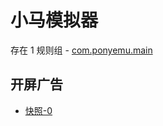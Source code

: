 # 小马模拟器

存在 1 规则组 - [com.ponyemu.main](/src/apps/com.ponyemu.main.ts)

## 开屏广告

- [快照-0](https://i.gkd.li/import/12783200)
